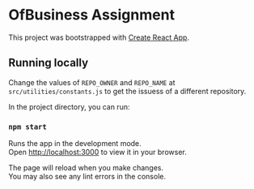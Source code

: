 # OfBusiness Assignment

This project was bootstrapped with [Create React App](https://github.com/facebook/create-react-app).

## Running locally

Change the values of `REPO_OWNER` and `REPO_NAME` at `src/utilities/constants.js` to get the issuess of a different repository.

In the project directory, you can run:

### `npm start`

Runs the app in the development mode.\
Open [http://localhost:3000](http://localhost:3000) to view it in your browser.

The page will reload when you make changes.\
You may also see any lint errors in the console.

